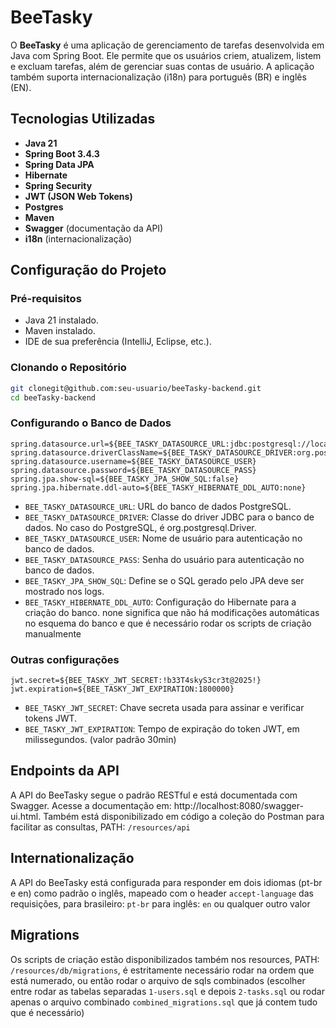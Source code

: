 # BeeTasky

O **BeeTasky** é uma aplicação de gerenciamento de tarefas desenvolvida em Java com Spring Boot. Ele permite que os usuários criem, atualizem, listem e excluam tarefas, além de gerenciar suas contas de usuário. A aplicação também suporta internacionalização (i18n) para português (BR) e inglês (EN).

## Tecnologias Utilizadas

- **Java 21**
- **Spring Boot 3.4.3**
- **Spring Data JPA**
- **Hibernate**
- **Spring Security**
- **JWT (JSON Web Tokens)**
- **Postgres**
- **Maven**
- **Swagger** (documentação da API)
- **i18n** (internacionalização)

## Configuração do Projeto

### Pré-requisitos

- Java 21 instalado.
- Maven instalado.
- IDE de sua preferência (IntelliJ, Eclipse, etc.).

### Clonando o Repositório

```bash
git clonegit@github.com:seu-usuario/beeTasky-backend.git
cd beeTasky-backend
``` 

### Configurando o Banco de Dados

```
spring.datasource.url=${BEE_TASKY_DATASOURCE_URL:jdbc:postgresql://localhost:5432/bee_tasky}
spring.datasource.driverClassName=${BEE_TASKY_DATASOURCE_DRIVER:org.postgresql.Driver}
spring.datasource.username=${BEE_TASKY_DATASOURCE_USER}
spring.datasource.password=${BEE_TASKY_DATASOURCE_PASS}
spring.jpa.show-sql=${BEE_TASKY_JPA_SHOW_SQL:false}
spring.jpa.hibernate.ddl-auto=${BEE_TASKY_HIBERNATE_DDL_AUTO:none}
```

- `BEE_TASKY_DATASOURCE_URL`: URL do banco de dados PostgreSQL.
- `BEE_TASKY_DATASOURCE_DRIVER`: Classe do driver JDBC para o banco de dados. No caso do PostgreSQL, é org.postgresql.Driver.
- `BEE_TASKY_DATASOURCE_USER`: Nome de usuário para autenticação no banco de dados.
- `BEE_TASKY_DATASOURCE_PASS`: Senha do usuário para autenticação no banco de dados.
- `BEE_TASKY_JPA_SHOW_SQL`: Define se o SQL gerado pelo JPA deve ser mostrado nos logs.
- `BEE_TASKY_HIBERNATE_DDL_AUTO`: Configuração do Hibernate para a criação do banco. none significa que não há modificações automáticas no esquema do banco e que é necessário rodar os scripts de criação manualmente

### Outras configurações

```
jwt.secret=${BEE_TASKY_JWT_SECRET:!b33T4skyS3cr3t@2025!}
jwt.expiration=${BEE_TASKY_JWT_EXPIRATION:1800000}
```

- `BEE_TASKY_JWT_SECRET`: Chave secreta usada para assinar e verificar tokens JWT.
- `BEE_TASKY_JWT_EXPIRATION`: Tempo de expiração do token JWT, em milissegundos. (valor padrão 30min)

## Endpoints da API
A API do BeeTasky segue o padrão RESTful e está documentada com Swagger. Acesse a documentação em: http://localhost:8080/swagger-ui.html.
Também está disponibilizado em código a coleção do Postman para facilitar as consultas, PATH: `/resources/api`

## Internationalização
A API do BeeTasky está configurada para responder em dois idiomas (pt-br e en) como padrão o inglês, mapeado com o header `accept-language` das requisições, para brasileiro: `pt-br` para inglês: `en` ou qualquer outro valor

## Migrations
Os scripts de criação estão disponibilizados também nos resources, PATH: `/resources/db/migrations`, é estritamente necessário rodar na ordem que está numerado, ou então rodar o arquivo de sqls combinados (escolher entre rodar as tabelas separadas `1-users.sql` e depois `2-tasks.sql` ou rodar apenas o arquivo combinado `combined_migrations.sql` que já contem tudo que é necessário)

